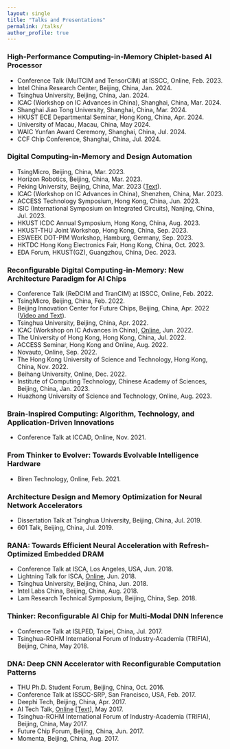 ```yaml
---
layout: single
title: "Talks and Presentations"
permalink: /talks/
author_profile: true
---
```


### High-Performance Computing-in-Memory Chiplet-based AI Processor 
* Conference Talk (MulTCIM and TensorCIM) at ISSCC, Online, Feb. 2023.
* Intel China Research Center, Beijing, China, Jan. 2024.
* Tsinghua University, Beijing, China, Jan. 2024.
* ICAC (Workshop on IC Advances in China), Shanghai, China, Mar. 2024.
* Shanghai Jiao Tong University, Shanghai, China, Mar. 2024.
* HKUST ECE Departmental Seminar, Hong Kong, China, Apr. 2024.
* University of Macau, Macau, China, May 2024.
* WAIC Yunfan Award Ceremony, Shanghai, China, Jul. 2024.
* CCF Chip Conference, Shanghai, China, Jul. 2024.

### Digital Computing-in-Memory and Design Automation
* TsingMicro, Beijing, China, Mar. 2023.
* Horizon Robotics, Beijing, China, Mar. 2023.
* Peking University, Beijing, China, Mar. 2023 ([Text](https://mp.weixin.qq.com/s/rf1yLB7N-TOGdcBDOlP0hA)).
* ICAC (Workshop on IC Advances in China), Shenzhen, China, Mar. 2023.
* ACCESS Technology Symposium, Hong Kong, China, Jun. 2023.
* ISIC (International Symposium on Integrated Circuits), Nanjing, China, Jul. 2023.
* HKUST ICDC Annual Symposium, Hong Kong, China, Aug. 2023.
* HKUST-THU Joint Workshop, Hong Kong, China, Sep. 2023.
* ESWEEK DOT-PIM Workshop, Hamburg, Germany, Sep. 2023.
* HKTDC Hong Kong Electronics Fair, Hong Kong, China, Oct. 2023.
* EDA Forum, HKUST(GZ), Guangzhou, China, Dec. 2023.

### Reconfigurable Digital Computing-in-Memory: New Architecture Paradigm for AI Chips
* Conference Talk (ReDCIM and TranCIM) at ISSCC, Online, Feb. 2022.
* TsingMicro, Beijing, China, Feb. 2022.
* Beijing Innovation Center for Future Chips, Beijing, China, Apr. 2022 ([Video and Text](https://mp.weixin.qq.com/s/Zfh2_iQ2NSQDGHSRwoVnww)).
* Tsinghua University, Beijing, China, Apr. 2022.
* ICAC (Workshop on IC Advances in China), [Online](https://mp.weixin.qq.com/s/qAy2EWFchCXDl-kak-F8cw), Jun. 2022.
* The University of Hong Kong, Hong Kong, China, Jul. 2022.
* ACCESS Seminar, Hong Kong and Online, Aug. 2022.
* Novauto, Online, Sep. 2022.
* The Hong Kong University of Science and Technology, Hong Kong, China, Nov. 2022.
* Beihang University, Online, Dec. 2022.
* Institute of Computing Technology, Chinese Academy of Sciences, Beijing, China, Jan. 2023.
* Huazhong University of Science and Technology, Online, Aug. 2023.

### Brain-Inspired Computing: Algorithm, Technology, and Application-Driven Innovations
* Conference Talk at ICCAD, Online, Nov. 2021.

### From Thinker to Evolver: Towards Evolvable Intelligence Hardware
* Biren Technology, Online, Feb. 2021.

### Architecture Design and Memory Optimization for Neural Network Accelerators
* Dissertation Talk at Tsinghua University, Beijing, China, Jul. 2019.
* 601 Talk, Beijing, China, Jul. 2019.

### RANA: Towards Efficient Neural Acceleration with Refresh-Optimized Embedded DRAM
* Conference Talk at ISCA, Los Angeles, USA, Jun. 2018. 
* Lightning Talk for ISCA, [Online](https://www.youtube.com/watch?v=QmtDP13oXFE&list=PL_i_ACawvXe6jchq9RgA0lOL42EeVA7H4&t=33s&index=5), Jun. 2018.
* Tsinghua University, Beijing, China, Jun. 2018.
* Intel Labs China, Beijing, China, Aug. 2018.
* Lam Research Technical Symposium, Beijing, China, Sep. 2018.

### Thinker: Reconfigurable AI Chip for Multi-Modal DNN Inference
* Conference Talk at ISLPED, Taipei, China, Jul. 2017.
* Tsinghua-ROHM International Forum of Industry-Academia (TRIFIA), Beijing, China, May 2018.

### DNA: Deep CNN Accelerator with Reconfigurable Computation Patterns
* THU Ph.D. Student Forum, Beijing, China, Oct. 2016.
* Conference Talk at ISSCC-SRP, San Francisco, USA, Feb. 2017.
* Deephi Tech, Beijing, China, Apr. 2017. 
* AI Tech Talk, [Online](https://v.qq.com/x/page/r0504zxvl3j.html) [[Text](https://www.leiphone.com/news/201705/8sB0WHz6D70J7NAy.html)], May 2017.
* Tsinghua-ROHM International Forum of Industry-Academia (TRIFIA), Beijing, China, May 2017.
* Future Chip Forum, Beijing, China, Jun. 2017.
* Momenta, Beijing, China, Aug. 2017.

